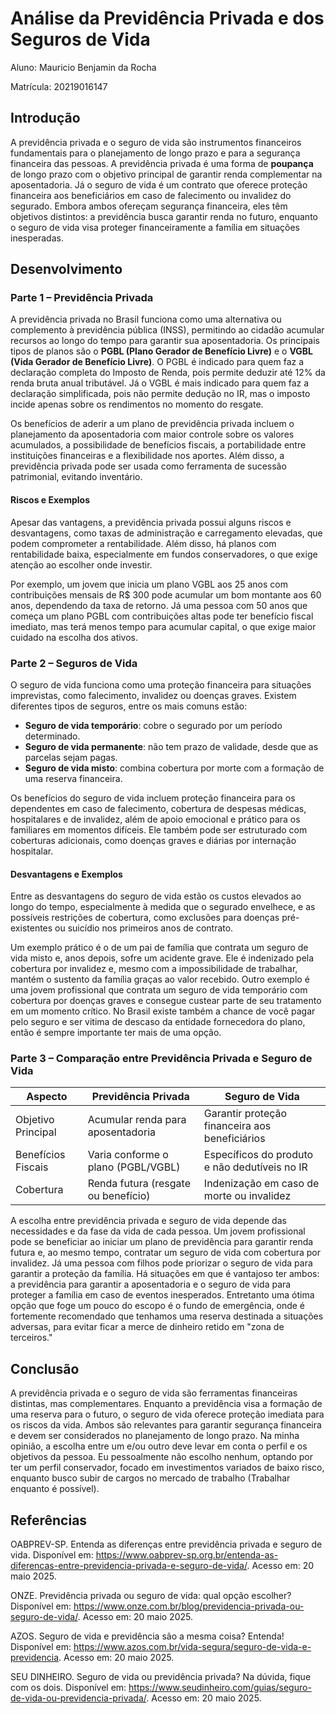 # **Análise da Previdência Privada e dos Seguros de Vida**

Aluno: Mauricio Benjamin da Rocha

Matrícula: 20219016147

## **Introdução**

A previdência privada e o seguro de vida são instrumentos financeiros fundamentais para o planejamento de longo prazo e para a segurança financeira das pessoas. A previdência privada é uma forma de **poupança** de longo prazo com o objetivo principal de garantir renda complementar na aposentadoria. Já o seguro de vida é um contrato que oferece proteção financeira aos beneficiários em caso de falecimento ou invalidez do segurado. Embora ambos ofereçam segurança financeira, eles têm objetivos distintos: a previdência busca garantir renda no futuro, enquanto o seguro de vida visa proteger financeiramente a família em situações inesperadas.

## **Desenvolvimento**

### **Parte 1 – Previdência Privada**

A previdência privada no Brasil funciona como uma alternativa ou complemento à previdência pública (INSS), permitindo ao cidadão acumular recursos ao longo do tempo para garantir sua aposentadoria. Os principais tipos de planos são o **PGBL (Plano Gerador de Benefício Livre)** e o **VGBL (Vida Gerador de Benefício Livre)**. O PGBL é indicado para quem faz a declaração completa do Imposto de Renda, pois permite deduzir até 12% da renda bruta anual tributável. Já o VGBL é mais indicado para quem faz a declaração simplificada, pois não permite dedução no IR, mas o imposto incide apenas sobre os rendimentos no momento do resgate.

Os benefícios de aderir a um plano de previdência privada incluem o planejamento da aposentadoria com maior controle sobre os valores acumulados, a possibilidade de benefícios fiscais, a portabilidade entre instituições financeiras e a flexibilidade nos aportes. Além disso, a previdência privada pode ser usada como ferramenta de sucessão patrimonial, evitando inventário.

#### **Riscos e Exemplos**

Apesar das vantagens, a previdência privada possui alguns riscos e desvantagens, como taxas de administração e carregamento elevadas, que podem comprometer a rentabilidade. Além disso, há planos com rentabilidade baixa, especialmente em fundos conservadores, o que exige atenção ao escolher onde investir.

Por exemplo, um jovem que inicia um plano VGBL aos 25 anos com contribuições mensais de R\$ 300 pode acumular um bom montante aos 60 anos, dependendo da taxa de retorno. Já uma pessoa com 50 anos que começa um plano PGBL com contribuições altas pode ter benefício fiscal imediato, mas terá menos tempo para acumular capital, o que exige maior cuidado na escolha dos ativos.

### **Parte 2 – Seguros de Vida**

O seguro de vida funciona como uma proteção financeira para situações imprevistas, como falecimento, invalidez ou doenças graves. Existem diferentes tipos de seguros, entre os mais comuns estão:

* **Seguro de vida temporário**: cobre o segurado por um período determinado.
* **Seguro de vida permanente**: não tem prazo de validade, desde que as parcelas sejam pagas.
* **Seguro de vida misto**: combina cobertura por morte com a formação de uma reserva financeira.

Os benefícios do seguro de vida incluem proteção financeira para os dependentes em caso de falecimento, cobertura de despesas médicas, hospitalares e de invalidez, além de apoio emocional e prático para os familiares em momentos difíceis. Ele também pode ser estruturado com coberturas adicionais, como doenças graves e diárias por internação hospitalar.

#### **Desvantagens e Exemplos**

Entre as desvantagens do seguro de vida estão os custos elevados ao longo do tempo, especialmente à medida que o segurado envelhece, e as possíveis restrições de cobertura, como exclusões para doenças pré-existentes ou suicídio nos primeiros anos de contrato.

Um exemplo prático é o de um pai de família que contrata um seguro de vida misto e, anos depois, sofre um acidente grave. Ele é indenizado pela cobertura por invalidez e, mesmo com a impossibilidade de trabalhar, mantém o sustento da família graças ao valor recebido. Outro exemplo é uma jovem profissional que contrata um seguro de vida temporário com cobertura por doenças graves e consegue custear parte de seu tratamento em um momento crítico. No Brasil existe também a chance de você pagar pelo seguro e ser vitima de descaso da entidade fornecedora do plano, então é sempre importante ter mais de uma opção.

### **Parte 3 – Comparação entre Previdência Privada e Seguro de Vida**

| Aspecto            | Previdência Privada                 | Seguro de Vida                                 |
| ------------------ | ----------------------------------- | ---------------------------------------------- |
| Objetivo Principal | Acumular renda para aposentadoria   | Garantir proteção financeira aos beneficiários |
| Benefícios Fiscais | Varia conforme o plano (PGBL/VGBL)  | Específicos do produto e não dedutíveis no IR  |
| Cobertura          | Renda futura (resgate ou benefício) | Indenização em caso de morte ou invalidez      |

A escolha entre previdência privada e seguro de vida depende das necessidades e da fase da vida de cada pessoa. Um jovem profissional pode se beneficiar ao iniciar um plano de previdência para garantir renda futura e, ao mesmo tempo, contratar um seguro de vida com cobertura por invalidez. Já uma pessoa com filhos pode priorizar o seguro de vida para garantir a proteção da família. Há situações em que é vantajoso ter ambos: a previdência para garantir a aposentadoria e o seguro de vida para proteger a família em caso de eventos inesperados. Entretanto uma ótima opção que foge um pouco do escopo é o fundo de emergência, onde é fortemente recomendado que tenhamos uma reserva destinada a situações adversas, para evitar ficar a merce de dinheiro retido em "zona de terceiros."

## **Conclusão**

A previdência privada e o seguro de vida são ferramentas financeiras distintas, mas complementares. Enquanto a previdência visa a formação de uma reserva para o futuro, o seguro de vida oferece proteção imediata para os riscos da vida. Ambos são relevantes para garantir segurança financeira e devem ser considerados no planejamento de longo prazo. Na minha opinião, a escolha entre um e/ou outro deve levar em conta o perfil e os objetivos da pessoa. Eu pessoalmente não escolho nenhum, optando por ter um perfil conservador, focado em investimentos variados de baixo risco, enquanto busco subir de cargos no mercado de trabalho (Trabalhar enquanto é possível).

## **Referências**

OABPREV-SP. Entenda as diferenças entre previdência privada e seguro de vida. Disponível em: <https://www.oabprev-sp.org.br/entenda-as-diferencas-entre-previdencia-privada-e-seguro-de-vida/>. Acesso em: 20 maio 2025.

ONZE. Previdência privada ou seguro de vida: qual opção escolher? Disponível em: <https://www.onze.com.br/blog/previdencia-privada-ou-seguro-de-vida/>. Acesso em: 20 maio 2025.

AZOS. Seguro de vida e previdência são a mesma coisa? Entenda! Disponível em: <https://www.azos.com.br/vida-segura/seguro-de-vida-e-previdencia>. Acesso em: 20 maio 2025.

SEU DINHEIRO. Seguro de vida ou previdência privada? Na dúvida, fique com os dois. Disponível em: <https://www.seudinheiro.com/guias/seguro-de-vida-ou-previdencia-privada/>. Acesso em: 20 maio 2025.
